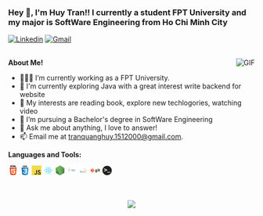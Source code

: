 
<h3 title="hehehe"> Hey 👋, I'm Huy Tran!! I currently a student FPT University and my major is SoftWare Engineering from Ho Chi Minh City</h3>


[![Linkedin](https://img.shields.io/badge/-LinkedIn-blue?style=flat&logo=Linkedin&logoColor=white)](https://www.linkedin.com/in/quang-huy-234ba81a0/)
[![Gmail](https://img.shields.io/badge/-Gmail-c14438?style=flat&logo=Gmail&logoColor=white)](mailto:tranquanghuy.1512000@gmail.com)
<br>
<br>


  <img align="right" alt="GIF" src="https://i.pinimg.com/originals/e4/26/70/e426702edf874b181aced1e2fa5c6cde.gif" />

**About Me!**

- 👨🏽‍💻 I’m currently working as a FPT University.
- 🌱 I'm currently exploring Java with a great interest write backend for website
- 🤔 My interests are reading book, explore new techlogories, watching video 
- 💼 I’m pursuing a Bachelor's degree in SoftWare Engineering
- 💬 Ask me about anything, I love to answer!
- 📫 Email me at [tranquanghuy.1512000@gmail.com](tranquanghuy.1512000@gmail.com).


**Languages and Tools:**  

<a><img height="20" src="https://raw.githubusercontent.com/github/explore/80688e429a7d4ef2fca1e82350fe8e3517d3494d/topics/html/html.png"></a>
<code><img height="20" src="https://raw.githubusercontent.com/github/explore/80688e429a7d4ef2fca1e82350fe8e3517d3494d/topics/css/css.png"></code>
<code><img height="20" src="https://raw.githubusercontent.com/github/explore/80688e429a7d4ef2fca1e82350fe8e3517d3494d/topics/javascript/javascript.png"></code>
<code><img height="20" src="https://raw.githubusercontent.com/github/explore/80688e429a7d4ef2fca1e82350fe8e3517d3494d/topics/react/react.png"></code>
<code><img height="20" src="https://raw.githubusercontent.com/github/explore/80688e429a7d4ef2fca1e82350fe8e3517d3494d/topics/nodejs/nodejs.png"></code>
<code><img height="20" src="https://raw.githubusercontent.com/github/explore/80688e429a7d4ef2fca1e82350fe8e3517d3494d/topics/java/java.png"></code>
<code><img height="20" src="https://raw.githubusercontent.com/github/explore/80688e429a7d4ef2fca1e82350fe8e3517d3494d/topics/mysql/mysql.png"></code>
<code><img height="20" src="https://raw.githubusercontent.com/github/explore/80688e429a7d4ef2fca1e82350fe8e3517d3494d/topics/git/git.png"></code>
<code><img height="20" src="https://raw.githubusercontent.com/github/explore/80688e429a7d4ef2fca1e82350fe8e3517d3494d/topics/terminal/terminal.png"></code>


<p align="center">
  <br/>
   <br/>
  <img src="https://media.giphy.com/media/jpVnC65DmYeyRL4LHS/giphy.gif" width="20%">
</p>
